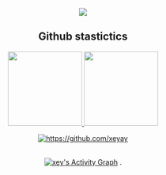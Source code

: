 
<p align="center">
  <a href="https://github.com/xeyay">
    <img src="https://discord.c99.nl/widget/theme-4/369958674527158293.png"/>
     </a>
  </div>
  
<h2 align="center">Github stastictics</h2>

<div align="center">
  <a href="https://github.com/xeyay">
    <img height="150em" src="https://github-readme-stats.vercel.app/api?username=xeyay&count_private=true&include_all_commits=true&show_icons=true&theme=dark&hide_border=false&show_owner=true"/>
    <img height="150em" src="https://github-readme-stats.vercel.app/api/top-langs/?username=xeyay&theme=dark&hide_border=false&&layout=compact"/>
  </a>
  <p align="center">
    <a href="https://github.com/xeyay"">
        <img title="SarnaxLii stats" alt="https://github.com/xeyay"" src="https://github-readme-streak-stats.herokuapp.com/?user=xeyay&theme=dark&hide_border=true&stroke=f53b3b"/>
</p><br>
<a href="https://github.com/xeyay""> <img alt="xey's Activity Graph" src="https://activity-graph.herokuapp.com/graph?username=xeyay&bg_color=0D1117&color=eca15b&line=eca15b&point=FFFFFF&hide_border=true" /></a>
.

